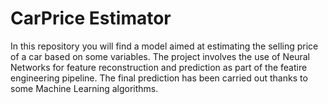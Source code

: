 # CarPrice Estimator

In this repository you will find a model aimed at estimating the selling price of a car based on some variables. The project involves the use of Neural Networks for feature reconstruction and prediction as part of the featire engineering pipeline. The final prediction has been carried out thanks to some Machine Learning algorithms.
